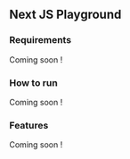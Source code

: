 Next JS Playground
---

<h3>Requirements</h3>

Coming soon !

<h3>How to run</h3>

Coming soon !

<h3>Features</h3>

Coming soon !
